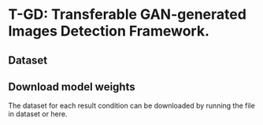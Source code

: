 # T-GD: Transferable GAN-generated Images Detection Framework.

## Dataset

## Download model weights
The dataset for each result condition can be downloaded by running the file in dataset or here.

